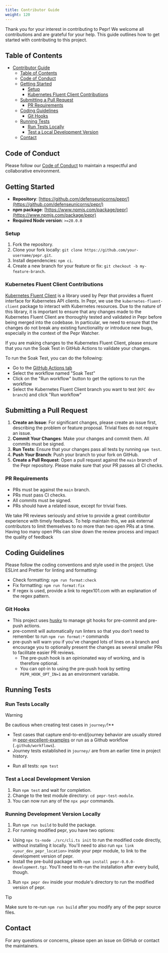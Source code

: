 ```yaml
---
title: Contributor Guide
weight: 120
---
```



Thank you for your interest in contributing to Pepr! We welcome all contributions and are grateful for your help. This guide outlines how to get started with contributing to this project.

## Table of Contents

- [Contributor Guide](#contributor-guide)
  - [Table of Contents](#table-of-contents)
  - [Code of Conduct](#code-of-conduct)
  - [Getting Started](#getting-started)
    - [Setup](#setup)
    - [Kubernetes Fluent Client Contributions](#kubernetes-fluent-client-contributions)
  - [Submitting a Pull Request](#submitting-a-pull-request)
    - [PR Requirements](#pr-requirements)
  - [Coding Guidelines](#coding-guidelines)
    - [Git Hooks](#git-hooks)
  - [Running Tests](#running-tests)
    - [Run Tests Locally](#run-tests-locally)
    - [Test a Local Development Version](#test-a-local-development-version)
  - [Contact](#contact)

## Code of Conduct

Please follow our [Code of Conduct](../code_of_conduct/) to maintain a respectful and collaborative environment.

## Getting Started

- **Repository**: [https://github.com/defenseunicorns/pepr/](https://github.com/defenseunicorns/pepr/)
- **npm package**: [https://www.npmjs.com/package/pepr](https://www.npmjs.com/package/pepr)
- **Required Node version**: `>=20.0.0`

### Setup

1. Fork the repository.
2. Clone your fork locally: `git clone https://github.com/your-username/pepr.git`.
3. Install dependencies: `npm ci`.
4. Create a new branch for your feature or fix: `git checkout -b my-feature-branch`.

### Kubernetes Fluent Client Contributions

[Kubernetes Fluent Client](https://github.com/defenseunicorns/kubernetes-fluent-client) is a library used by Pepr that provides a fluent interface for Kubernetes API clients. In Pepr, we use the `kubernetes-fluent-client` package to interact with Kubernetes resources. Due to the nature of this library, it is important to ensure that any changes made to the Kubernetes Fluent Client are thoroughly tested and validated in Pepr before being merged into the codebase. In particular, we need to ensure that the changes do not break any existing functionality or introduce new bugs, especially in the context of the Pepr Watcher.

If you are making changes to the Kubernetes Fluent Client, please ensure that you run the Soak Test in GitHub Actions to validate your changes.

To run the Soak Test, you can do the following:

- Go to the [GitHub Actions tab](https://github.com/defenseunicorns/pepr/actions)
- Select the workflow named "Soak Test"
- Click on the "Run workflow" button to get the options to run the workflow
- Select the Kubernetes Fluent Client branch you want to test (`KFC dev branch`) and click "Run workflow"

## Submitting a Pull Request

1. **Create an Issue**: For significant changes, please create an issue first, describing the problem or feature proposal. Trivial fixes do not require an issue.
2. **Commit Your Changes**: Make your changes and commit them. All commits must be signed.
3. **Run Tests**: Ensure that your changes pass all tests by running `npm test`.
4. **Push Your Branch**: Push your branch to your fork on GitHub.
5. **Create a Pull Request**: Open a pull request against the `main` branch of the Pepr repository. Please make sure that your PR passes all CI checks.

### PR Requirements

- PRs must be against the `main` branch.
- PRs must pass CI checks.
- All commits must be signed.
- PRs should have a related issue, except for trivial fixes.

We take PR reviews seriously and strive to provide a great contributor experience with timely feedback. To help maintain this, we ask external contributors to limit themselves to no more than two open PRs at a time. Having too many open PRs can slow down the review process and impact the quality of feedback

## Coding Guidelines

Please follow the coding conventions and style used in the project. Use ESLint and Prettier for linting and formatting:

- Check formatting: `npm run format:check`
- Fix formatting: `npm run format:fix`
- If regex is used, provide a link to regex101.com with an explanation of the regex pattern.

### Git Hooks

- This project uses [husky](https://typicode.github.io/husky/) to manage git hooks for pre-commit and pre-push actions.
- pre-commit will automatically run linters so that you don't need to remember to run `npm run format:*` commands
- pre-push will warn you if you've changed lots of lines on a branch and encourage you to optionally present the changes as several smaller PRs to facilitate easier PR reviews.
  - The pre-push hook is an opinionated way of working, and is therefore optional.
  - You can opt-in to using the pre-push hook by setting `PEPR_HOOK_OPT_IN=1` as an environment variable.

## Running Tests

### Run Tests Locally

> [!WARNING]
> Be cautious when creating test cases in `journey/`!**
>
> - Test cases that capture end-to-end/journey behavior are usually stored in [pepr-excellent-examples](https://github.com/defenseunicorns/pepr-excellent-examples) or run as a Github workflow (`.github/workflows`).
> - Journey tests established in `journey/` are from an earlier time in project history.

- Run all tests: `npm test`

### Test a Local Development Version

1. Run `npm test` and wait for completion.
2. Change to the test module directory: `cd pepr-test-module`.
3. You can now run any of the `npx pepr` commands.

### Running Development Version Locally

1. Run `npm run build` to build the package.
2. For running modified pepr, you have two options:

  - Using `npx ts-node ./src/cli.ts init` to run the modified code directly, without installing it locally.
    You'll need to also run `npx link <your_dev_pepr_location>` inside your pepr module, to link to the
    development version of pepr.
  - Install the pre-build package with `npm install pepr-0.0.0-development.tgz`.
    You'll need to re-run the installation after every build, though.

3. Run `npx pepr dev` inside your module's directory to run the modified version of pepr.

> [!TIP]
> Make sure to re-run `npm run build` after you modify any of the pepr source files.

## Contact

For any questions or concerns, please open an issue on GitHub or contact the maintainers.
